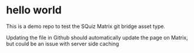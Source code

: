 # hello world

This is a demo repo to test the SQuiz Matrix git bridge asset type.

Updating the file in Github should automatically update the page on Matrix, but could be an issue with server side caching 
